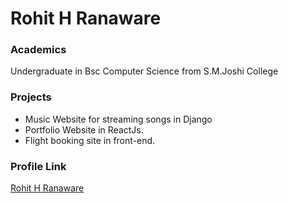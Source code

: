 # Rohit H Ranaware

### Academics

Undergraduate in Bsc  Computer Science  from S.M.Joshi College


### Projects
- Music Website for streaming songs in Django
- Portfolio Website in ReactJs.
- Flight booking site in front-end.

### Profile Link

[Rohit H Ranaware](https://github.com/Rohit6062)
